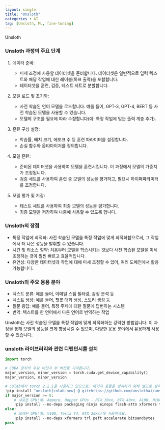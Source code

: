 ```yaml
---
layout: single
title: "Unsloth"
categories : AI
tag: [Unsloth, ML, fine-tuning]
---
```


Unsloth

### Unsloth 과정의 주요 단계

1. 데이터 준비:
    - 미세 조정에 사용할 데이터셋을 준비합니다. 데이터셋은 일반적으로 입력 텍스트와 해당 작업에 대한 레이블(목표 출력)을 포함합니다.
    - 데이터셋을 훈련, 검증, 테스트 세트로 분할합니다.

2. 모델 로드 및 초기화:
    - 사전 학습된 언어 모델을 로드합니다. 예를 들어, GPT-3, GPT-4, BERT 등 사전 학습된 모델을 사용할 수 있습니다.
    - 모델의 구조를 필요에 따라 수정합니다(예: 특정 작업에 맞는 출력 계층 추가).

3. 훈련 구성 설정:
    - 학습률, 배치 크기, 에포크 수 등 훈련 파라미터를 설정합니다.
    - 손실 함수와 옵티마이저를 정의합니다.

4. 모델 훈련:
    - 준비된 데이터셋을 사용하여 모델을 훈련시킵니다. 이 과정에서 모델의 가중치가 조정됩니다.
    - 검증 세트를 사용하여 훈련 중 모델의 성능을 평가하고, 필요시 하이퍼파라미터를 조정합니다.

5. 모델 평가 및 저장:
    - 테스트 세트를 사용하여 최종 모델의 성능을 평가합니다.
    - 최종 모델을 저장하여 나중에 사용할 수 있도록 합니다.

### Unsloth의 장점
- 특정 작업에 최적화: 사전 학습된 모델을 특정 작업에 맞게 최적화함으로써, 그 작업에서 더 나은 성능을 발휘할 수 있습니다.
- 시간 및 리소스 절약: 처음부터 모델을 학습시키는 것보다 사전 학습된 모델을 미세 조정하는 것이 훨씬 빠르고 효율적입니다.
- 유연성: 다양한 데이터셋과 작업에 대해 미세 조정할 수 있어, 여러 도메인에서 활용 가능합니다.

### Unsloth의 주요 응용 분야
- 텍스트 분류: 예를 들어, 이메일 스팸 필터링, 감정 분석 등
- 텍스트 생성: 예를 들어, 챗봇 대화 생성, 스토리 생성 등
- 질문 응답: 예를 들어, 특정 주제에 대한 질문에 답변하는 시스템
- 번역: 텍스트를 한 언어에서 다른 언어로 번역하는 작업

Unsloth는 사전 학습된 모델을 특정 작업에 맞게 최적화하는 강력한 방법입니다. 이 과정을 통해 모델의 성능을 크게 향상시킬 수 있으며, 다양한 응용 분야에서 유용하게 사용할 수 있습니다.

### unsloth 라이브러리와 관련 디펜던시를 설치
```python
import torch

# CUDA 장치의 주요 버전과 부 버전을 가져옵니다.
major_version, minor_version = torch.cuda.get_device_capability()
major_version, minor_version

# Colab에서 torch 2.2.1을 사용하고 있으므로, 패키지 충돌을 방지하기 위해 별도로 설치해야 합니다.
!pip install "unsloth[colab-new] @ git+https://github.com/unslothai/unsloth.git"
if major_version >= 8:
    # 새로운 GPU(예: Ampere, Hopper GPUs - RTX 30xx, RTX 40xx, A100, H100, L40)에 사용하세요.
    !pip install --no-deps packaging ninja einops flash-attn xformers trl peft accelerate bitsandbytes
else:
    # 오래된 GPU(예: V100, Tesla T4, RTX 20xx)에 사용하세요.
    !pip install --no-deps xformers trl peft accelerate bitsandbytes
pass
```